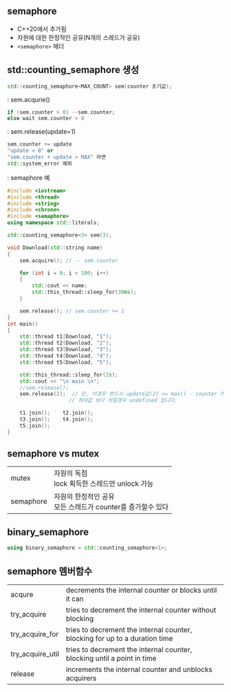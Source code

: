 <style>
r { color: Red }
o { color: Orange }
g { color: Green }
</style>

## semaphore
- C++20에서 추가됨
- 자원에 대한 한정적인 공유(N개의 스레드가 공유)
- `<semaphore>` 헤더

## std::counting_semaphore 생성
```c++
std::counting_semaphore<MAX_COUNT> sem(counter 초기값);
```

: sem.acqurie()
```c++
if (sem.counter > 0) --sem.counter;
else wait sem.counter > 0
```

: sem.release(update=1)
```c++
sem.counter += update
"update < 0" or
"sem.counter + update > MAX" 라면
std::system_error 예외
```

: semaphore 예
```c++
#include <iostream>
#include <thread>
#include <string>
#include <chrono>
#include <semaphore>
using namespace std::literals;

std::counting_semaphore<3> sem(3); 

void Download(std::string name)
{ 
    sem.acquire(); // -- sem.counter

    for (int i = 0; i < 100; i++)
    {
        std::cout << name;
        std::this_thread::sleep_for(30ms);
    }

    sem.release(); // sem.counter += 1
}
int main() 
{
    std::thread t1(Download, "1");
    std::thread t2(Download, "2");
    std::thread t3(Download, "3");
    std::thread t4(Download, "4");
    std::thread t5(Download, "5");

    std::this_thread::sleep_for(2s);
    std::cout << "\n main \n";
    //sem.release();
    sem.release(2);  // 단, 이경우 반드시 update값(2) <= max() - counter 이어야 합니다.
                    // 최대값 보다 커질경우 undefined 입니다.

    t1.join();    t2.join();
    t3.join();    t4.join();
    t5.join();   
}
```

## semaphore vs mutex

|||
|--|--|
|mutex|자원의 독점<br>lock 획득한 스레드만 unlock 가능|
|semaphore|자원의 한정적인 공유<br>모든 스레드가 counter를 증가할수 있다|

## binary_semaphore
```c++
using binary_semaphore = std::counting_semaphore<1>;
```

## semaphore 멤버함수
|||
|--|--|
|acqure|decrements the internal counter or blocks until it can|
|try_acquire|tries to decrement the internal counter without blocking|
|try_acquire_for|tries to decrement the internal counter, blocking for up to a duration time|
|try_acquire_util|tries to decrement the internal counter, blocking until a point in time|
|release|increments the internal counter and unblocks acquirers|



